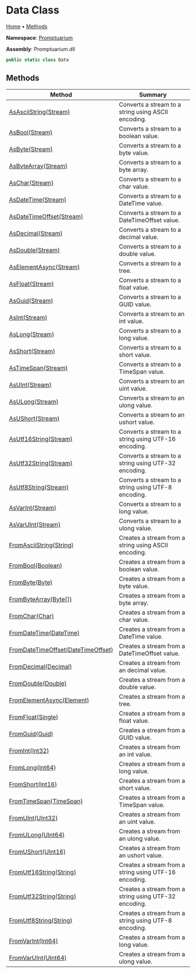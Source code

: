 # Data Class

[Home](../../README.md) &#x2022; [Methods](#methods)

**Namespace**: [Promptuarium](../README.md)

**Assembly**: Promptuarium\.dll

```csharp
public static class Data
```

## Methods

| Method | Summary |
| ------ | ------- |
| [AsAsciiString(Stream)](AsAsciiString/README.md) | Converts a stream to a string using ASCII encoding\. |
| [AsBool(Stream)](AsBool/README.md) | Converts a stream to a boolean value\. |
| [AsByte(Stream)](AsByte/README.md) | Converts a stream to a byte value\. |
| [AsByteArray(Stream)](AsByteArray/README.md) | Converts a stream to a byte array\. |
| [AsChar(Stream)](AsChar/README.md) | Converts a stream to a char value\. |
| [AsDateTime(Stream)](AsDateTime/README.md) | Converts a stream to a DateTime value\. |
| [AsDateTimeOffset(Stream)](AsDateTimeOffset/README.md) | Converts a stream to a DateTimeOffset value\. |
| [AsDecimal(Stream)](AsDecimal/README.md) | Converts a stream to a decimal value\. |
| [AsDouble(Stream)](AsDouble/README.md) | Converts a stream to a double value\. |
| [AsElementAsync(Stream)](AsElementAsync/README.md) | Converts a stream to a tree\. |
| [AsFloat(Stream)](AsFloat/README.md) | Converts a stream to a float value\. |
| [AsGuid(Stream)](AsGuid/README.md) | Converts a stream to a GUID value\. |
| [AsInt(Stream)](AsInt/README.md) | Converts a stream to an int value\. |
| [AsLong(Stream)](AsLong/README.md) | Converts a stream to a long value\. |
| [AsShort(Stream)](AsShort/README.md) | Converts a stream to a short value\. |
| [AsTimeSpan(Stream)](AsTimeSpan/README.md) | Converts a stream to a TimeSpan value\. |
| [AsUInt(Stream)](AsUInt/README.md) | Converts a stream to an uint value\. |
| [AsULong(Stream)](AsULong/README.md) | Converts a stream to an ulong value\. |
| [AsUShort(Stream)](AsUShort/README.md) | Converts a stream to an ushort value\. |
| [AsUtf16String(Stream)](AsUtf16String/README.md) | Converts a stream to a string using UTF\-16 encoding\. |
| [AsUtf32String(Stream)](AsUtf32String/README.md) | Converts a stream to a string using UTF\-32 encoding\. |
| [AsUtf8String(Stream)](AsUtf8String/README.md) | Converts a stream to a string using UTF\-8 encoding\. |
| [AsVarInt(Stream)](AsVarInt/README.md) | Converts a stream to a long value\. |
| [AsVarUInt(Stream)](AsVarUInt/README.md) | Converts a stream to a ulong value\. |
| [FromAsciiString(String)](FromAsciiString/README.md) | Creates a stream from a string using ASCII encoding\. |
| [FromBool(Boolean)](FromBool/README.md) | Creates a stream from a boolean value\. |
| [FromByte(Byte)](FromByte/README.md) | Creates a stream from a byte value\. |
| [FromByteArray(Byte\[\])](FromByteArray/README.md) | Creates a stream from a byte array\. |
| [FromChar(Char)](FromChar/README.md) | Creates a stream from a char value\. |
| [FromDateTime(DateTime)](FromDateTime/README.md) | Creates a stream from a DateTime value\. |
| [FromDateTimeOffset(DateTimeOffset)](FromDateTimeOffset/README.md) | Creates a stream from a DateTimeOffset value\. |
| [FromDecimal(Decimal)](FromDecimal/README.md) | Creates a stream from an decimal value\. |
| [FromDouble(Double)](FromDouble/README.md) | Creates a stream from a double value\. |
| [FromElementAsync(Element)](FromElementAsync/README.md) | Creates a stream from a tree\. |
| [FromFloat(Single)](FromFloat/README.md) | Creates a stream from a float value\. |
| [FromGuid(Guid)](FromGuid/README.md) | Creates a stream from a GUID value\. |
| [FromInt(Int32)](FromInt/README.md) | Creates a stream from an int value\. |
| [FromLong(Int64)](FromLong/README.md) | Creates a stream from a long value\. |
| [FromShort(Int16)](FromShort/README.md) | Creates a stream from a short value\. |
| [FromTimeSpan(TimeSpan)](FromTimeSpan/README.md) | Creates a stream from a TimeSpan value\. |
| [FromUInt(UInt32)](FromUInt/README.md) | Creates a stream from an uint value\. |
| [FromULong(UInt64)](FromULong/README.md) | Creates a stream from an ulong value\. |
| [FromUShort(UInt16)](FromUShort/README.md) | Creates a stream from an ushort value\. |
| [FromUtf16String(String)](FromUtf16String/README.md) | Creates a stream from a string using UTF\-16 encoding\. |
| [FromUtf32String(String)](FromUtf32String/README.md) | Creates a stream from a string using UTF\-32 encoding\. |
| [FromUtf8String(String)](FromUtf8String/README.md) | Creates a stream from a string using UTF\-8 encoding\. |
| [FromVarInt(Int64)](FromVarInt/README.md) | Creates a stream from a long value\. |
| [FromVarUInt(UInt64)](FromVarUInt/README.md) | Creates a stream from a ulong value\. |

